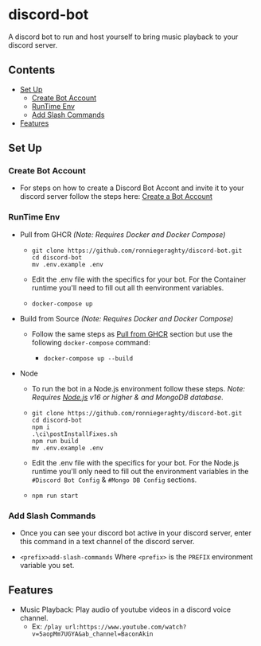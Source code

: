 # discord-bot<!-- omit in toc -->

A discord bot to run and host yourself to bring music playback to your discord server.

## Contents<!-- omit in toc -->

- [Set Up](#set-up)
  - [Create Bot Account](#create-bot-account)
  - [RunTime Env](#runtime-env)
  - [Add Slash Commands](#add-slash-commands)
- [Features](#features)

## Set Up

### Create Bot Account

- For steps on how to create a Discord Bot Accont and invite it to your discord server follow the steps here: [Create a Bot Account](https://discordpy.readthedocs.io/en/stable/discord.html)

### RunTime Env

- Pull from GHCR _(Note: Requires Docker and Docker Compose)_

  - ```shell
    git clone https://github.com/ronniegeraghty/discord-bot.git
    cd discord-bot
    mv .env.example .env
    ```

  - Edit the .env file with the specifics for your bot. For the Container runtime you'll need to fill out all th eenvironment variables.

  - ```shell
    docker-compose up
    ```

- Build from Source _(Note: Requires Docker and Docker Compose)_

  - Follow the same steps as [Pull from GHCR](#pull-from-ghcr) section but use the following `docker-compose` command:

    - ```shell
      docker-compose up --build
      ```

- Node

  - To run the bot in a Node.js environment follow these steps. _Note: Requires [Node.js](https://nodejs.org/en/download/) v16 or higher & and MongoDB database._

  - ```shell
    git clone https://github.com/ronniegeraghty/discord-bot.git
    cd discord-bot
    npm i
    .\ci\postInstallFixes.sh
    npm run build
    mv .env.example .env
    ```

  - Edit the .env file with the specifics for your bot. For the Node.js runtime you'll only need to fill out the environment variables in the `#Discord Bot Config` & `#Mongo DB Config` sections.

  - ```shell
    npm run start
    ```

### Add Slash Commands

- Once you can see your discord bot active in your discord server, enter this command in a text channel of the discord server.

- `<prefix>add-slash-commands` Where `<prefix>` is the `PREFIX` environment variable you set.

## Features

- Music Playback: Play audio of youtube videos in a discord voice channel.
  - Ex: `/play url:https://www.youtube.com/watch?v=5aopMm7UGYA&ab_channel=BaconAkin`
